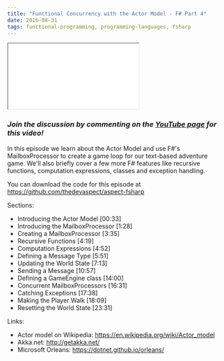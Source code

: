 ```yaml
---
title: "Functional Concurrency with the Actor Model - F# Part 4"
date: 2016-08-31
tags: functional-programming, programming-languages, fsharp
---
```


<div class="embed-responsive embed-responsive-16by9">
  <iframe class="embed-responsive-item" src="//www.youtube.com/embed/AMjcjXIMzmA?rel=0" allowfullscreen></iframe>
</div>

### *Join the discussion by commenting on the [YouTube page](https://www.youtube.com/watch?v=AMjcjXIMzmA) for this video!*

In this episode we learn about the Actor Model and use F#'s MailboxProcessor to create a game loop for our text-based adventure game.  We'll also briefly cover a few more F# features like recursive functions, computation expressions, classes and exception handling.

You can download the code for this episode at https://github.com/thedevaspect/aspect-fsharp

Sections:

- Introducing the Actor Model [00:33]
- Introducing the MailboxProcessor [1:28]
- Creating a MailboxProcessor [3:35]
- Recursive Functions [4:19]
- Computation Expressions [4:52]
- Defining a Message Type [5:51]
- Updating the World State [7:13]
- Sending a Message [10:57]
- Defining a GameEngine class [14:00]
- Concurrent MailboxProcessors [16:31]
- Catching Exceptions [17:38]
- Making the Player Walk [18:09]
- Resetting the World State [23:31]

Links:
- Actor model on Wikipedia: https://en.wikipedia.org/wiki/Actor_model
- Akka.net: http://getakka.net/
- Microsoft Orleans: https://dotnet.github.io/orleans/
